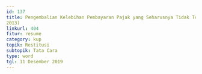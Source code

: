 ```yaml
---
id: 137
title: Pengembalian Kelebihan Pembayaran Pajak yang Seharusnya Tidak Terutang bagi WPLN (Ketentuan sebelum 1 Februari
2013)
linkurl: 404
fitur: resume
category: kup
topik: Restitusi
subtopik: Tata Cara
type: word
tgl: 11 Desember 2019
---
```


